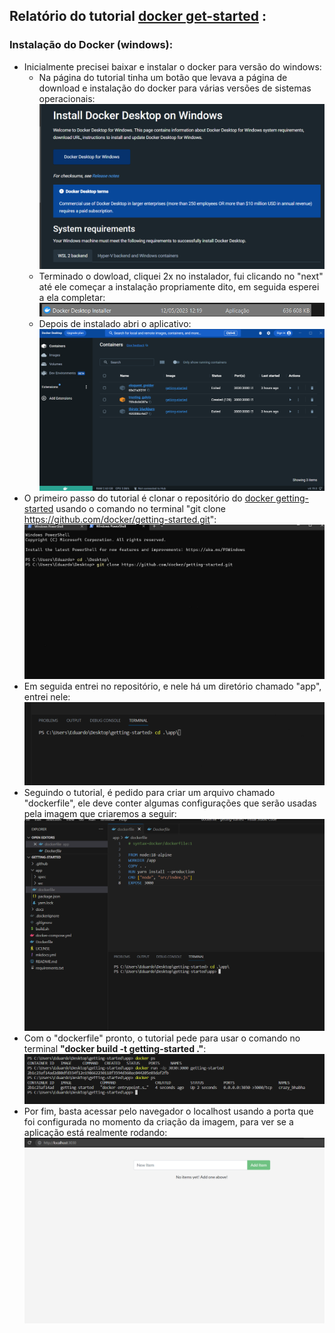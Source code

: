 ## Relatório do tutorial [docker get-started](https://docs.docker.com/get-started/02_our_app/) :

### Instalação do Docker (windows):
* Inicialmente precisei baixar e instalar o docker para versão do windows:
    * Na página do tutorial tinha um botão que levava a página de download e instalação do docker para várias versões de sistemas operacionais:
    ![@](./img/relatorio_0.1.png)
    * Terminado o dowload, cliquei 2x no instalador, fui clicando no "next" até ele começar a instalação propriamente dito, em seguida esperei a ela completar:
    ![@](./img/relatorio_0.2.png)
    * Depois de instalado abri o aplicativo:
    ![@](./img/relatorio_0.3.png)
* O primeiro passo do tutorial é clonar o repositório do [docker getting-started](https://github.com/docker/getting-started.git) usando o comando no terminal "git clone https://github.com/docker/getting-started.git":
![@](./img/relatorio_1.png)
* Em seguida entrei no repositório, e nele há um diretório chamado "app", entrei nele:
![@](./img/relatorio_2.png)
* Seguindo o tutorial, é pedido para criar um arquivo chamado "dockerfile", ele deve conter algumas configurações que serão usadas pela imagem que criaremos a seguir:
![@](./img/relatorio_3.png)
* Com o "dockerfile" pronto, o tutorial pede para usar o comando no terminal **"docker build -t getting-started ."**:
![@](./img/relatorio_4.png)
* Por fim, basta acessar pelo navegador o localhost usando a porta que foi configurada no momento da criação da imagem, para ver se a aplicação está realmente rodando:
![@](./img/relatorio_5.png)